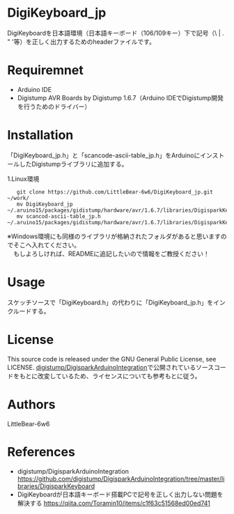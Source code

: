 # DigiKeyboard_jp
DigiKeyboardを日本語環境（日本語キーボード（106/109キー）下で記号（\ | . "  '等）を正しく出力するためのheaderファイルです。

# Requiremnet
 - Arduino IDE
 - Digistump AVR Boards by Digistump 1.6.7（Arduino IDEでDigistump開発を行うためのドライバー）

# Installation
 「DigiKeyboard_jp.h」と「scancode-ascii-table_jp.h」をArduinoにインストールしたDigistumpライブラリに追加する。

 1.Linux環境

```
   git clone https://github.com/LittleBear-6w6/DigiKeyboard_jp.git ~/work/
   mv DigiKeyboard_jp ~/.aruino15/packages/gidistump/hardware/avr/1.6.7/libraries/DigisparkKeyboard/
   mv scancod-ascii-table_jp.h ~/.aruino15/packages/gidistump/hardware/avr/1.6.7/libraries/DigisparkKeyboard/
```

 ※Windows環境にも同様のライブラリが格納されたフォルダがあると思いますのでそこへ入れてください。   
 　もしよろしければ、READMEに追記したいので情報をご教授ください！

# Usage
 スケッチソースで「DigiKeyboard.h」の代わりに「DigiKeyboard_jp.h」をインクルードする。

# License
  This source code is released under the GNU General Public License, see LICENSE.
  [digistump/DigisparkArduinoIntegration](https://github.com/digistump/DigisparkArduinoIntegration/tree/master/libraries/DigisparkKeyboard)で公開されているソースコードをもとに改変しているため、ライセンスについても参考もとに従う。

# Authors
 LittleBear-6w6

# References
 - digistump/DigisparkArduinoIntegration https://github.com/digistump/DigisparkArduinoIntegration/tree/master/libraries/DigisparkKeyboard
 - DigiKeyboardが日本語キーボード搭載PCで記号を正しく出力しない問題を解決する https://qiita.com/Toramin10/items/c1f63c51568ed00ed741
